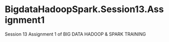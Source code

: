# BigdataHadoopSpark.Session13.Assignment1
Session 13 Assignment 1 of BIG DATA HADOOP &amp; SPARK TRAINING
